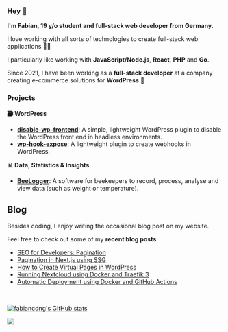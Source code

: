 ### Hey 👋

**I'm Fabian, 19 y/o student and full-stack web developer from Germany.**

I love working with all sorts of technologies to create full-stack web applications 🧑‍💻

I particularly like working with **JavaScript/Node.js**, **React**, **PHP** and **Go**.

Since 2021, I have been working as a **full-stack developer** at a company creating e-commerce solutions for **WordPress** 🛒

### Projects

**🗃️ WordPress**
* **[disable-wp-frontend](https://github.com/fabiancdng/disable-wp-frontend)**: A simple, lightweight WordPress plugin to disable the WordPress front end in headless environments.
* **[wp-hook-expose](https://github.com/fabiancdng/wp-hook-expose)**: A lightweight plugin to create webhooks in WordPress.

**📊 Data, Statistics & Insights**
* **[BeeLogger](https://github.com/Programmier-AG/BeeLogger)**: A software for beekeepers to record, process, analyse and view data (such as weight or temperature).

## Blog

Besides coding, I enjoy writing the occasional blog post on my website.

Feel free to check out some of my **recent blog posts**:
* [SEO for Developers: Pagination](https://fabiancdng.com/blog/seo-for-developers-pagination)
* [Pagination in Next.js using SSG](https://fabiancdng.com/blog/pagination-in-next-js-using-ssg)
* [How to Create Virtual Pages in WordPress](https://fabiancdng.com/blog/how-to-programmatically-create-virtual-pages-in-wordpress)
* [Running Nextcloud using Docker and Traefik 3](https://fabiancdng.com/blog/running-nextcloud-using-docker-and-traefik-3)
* [Automatic Deployment using Docker and GitHub Actions](https://fabiancdng.com/blog/automatic-deployment-using-docker-and-github-actions)

<br />

[![fabiancdng's GitHub stats](https://github-readme-stats.vercel.app/api?username=fabiancdng&show_icons=true&theme=dracula)](https://github.com/anuraghazra/github-readme-stats)

![](https://komarev.com/ghpvc/?username=fabiancdng)
